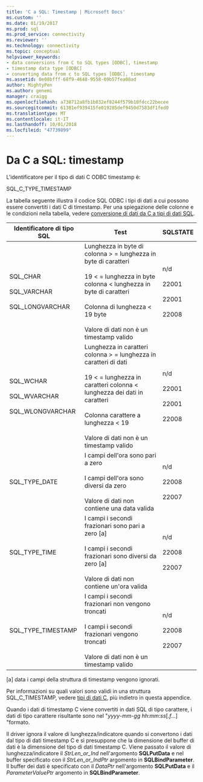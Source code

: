 ```yaml
---
title: 'C a SQL: Timestamp | Microsoft Docs'
ms.custom: ''
ms.date: 01/19/2017
ms.prod: sql
ms.prod_service: connectivity
ms.reviewer: ''
ms.technology: connectivity
ms.topic: conceptual
helpviewer_keywords:
- data conversions from C to SQL types [ODBC], timestamp
- timestamp data type [ODBC]
- converting data from c to SQL types [ODBC], timestamp
ms.assetid: 0e08bfff-68f9-4648-9558-09b57fea08ad
author: MightyPen
ms.author: genemi
manager: craigg
ms.openlocfilehash: a738712a8fb1b032ef8244f579b10fdcc22becee
ms.sourcegitcommit: 61381ef939415fe019285def9450d7583df1fed0
ms.translationtype: MT
ms.contentlocale: it-IT
ms.lasthandoff: 10/01/2018
ms.locfileid: "47739899"
---
```

# <a name="c-to-sql-timestamp"></a>Da C a SQL: timestamp
L'identificatore per il tipo di dati C ODBC timestamp è:  
  
 SQL_C_TYPE_TIMESTAMP  
  
 La tabella seguente illustra il codice SQL ODBC i tipi di dati a cui possono essere convertiti i dati C di timestamp. Per una spiegazione delle colonne e le condizioni nella tabella, vedere [conversione di dati da C a tipi di dati SQL](../../../odbc/reference/appendixes/converting-data-from-c-to-sql-data-types.md).  
  
|Identificatore di tipo SQL|Test|SQLSTATE|  
|-------------------------|----------|--------------|  
|SQL_CHAR<br /><br /> SQL_VARCHAR<br /><br /> SQL_LONGVARCHAR|Lunghezza in byte di colonna > = lunghezza in byte di caratteri<br /><br /> 19 < = lunghezza in byte colonna < lunghezza in byte di caratteri<br /><br /> Colonna di lunghezza < 19 byte<br /><br /> Valore di dati non è un timestamp valido|n/d<br /><br /> 22001<br /><br /> 22001<br /><br /> 22008|  
|SQL_WCHAR<br /><br /> SQL_WVARCHAR<br /><br /> SQL_WLONGVARCHAR|Lunghezza in caratteri colonna > = lunghezza in caratteri di dati<br /><br /> 19 < = lunghezza in caratteri colonna < lunghezza dei dati in caratteri<br /><br /> Colonna carattere a lunghezza < 19<br /><br /> Valore di dati non è un timestamp valido|n/d<br /><br /> 22001<br /><br /> 22001<br /><br /> 22008|  
|SQL_TYPE_DATE|I campi dell'ora sono pari a zero<br /><br /> I campi dell'ora sono diversi da zero<br /><br /> Valore di dati non contiene una data valida|n/d<br /><br /> 22008<br /><br /> 22007|  
|SQL_TYPE_TIME|I campi i secondi frazionari sono pari a zero [a]<br /><br /> I campi i secondi frazionari sono diversi da zero [a]<br /><br /> Valore di dati non contiene un'ora valida|n/d<br /><br /> 22008<br /><br /> 22007|  
|SQL_TYPE_TIMESTAMP|I campi i secondi frazionari non vengono troncati<br /><br /> I campi i secondi frazionari vengono troncati<br /><br /> Valore di dati non è un timestamp valido|n/d<br /><br /> 22008<br /><br /> 22007|  
  
 [a] data i campi della struttura di timestamp vengono ignorati.  
  
 Per informazioni su quali valori sono validi in una struttura SQL_C_TIMESTAMP, vedere [tipi di dati C](../../../odbc/reference/appendixes/c-data-types.md), più indietro in questa appendice.  
  
 Quando i dati di timestamp C viene convertiti in dati SQL di tipo carattere, i dati di tipo carattere risultante sono nel "*yyyy*-*mm*-*gg* *hh*:*mm*:*ss*[.*f...*] "formato.  
  
 Il driver ignora il valore di lunghezza/indicatore quando si convertono i dati dal tipo di dati timestamp C e si presuppone che la dimensione del buffer di dati è la dimensione del tipo di dati timestamp C. Viene passato il valore di lunghezza/indicatore il *StrLen_or_Ind* nell'argomento **SQLPutData** e nel buffer specificato con il *StrLen_or_IndPtr* argomento in **SQLBindParameter**. Il buffer dei dati è specificato con il *DataPtr* nell'argomento **SQLPutData** e il *ParameterValuePtr* argomento in **SQLBindParameter**.
